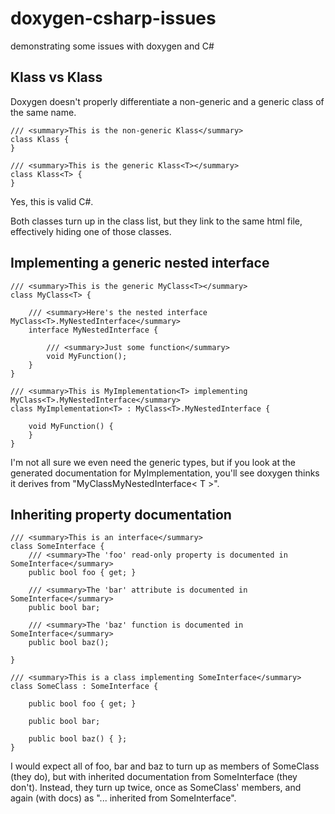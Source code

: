 # doxygen-csharp-issues

demonstrating some issues with doxygen and C#

## Klass vs Klass<T>

Doxygen doesn't properly differentiate a non-generic and a generic class of the same name.

```
/// <summary>This is the non-generic Klass</summary>
class Klass {
}

/// <summary>This is the generic Klass<T></summary>
class Klass<T> {
}
```

Yes, this is valid C#.

Both classes turn up in the class list, but they link to the same html file, effectively hiding one of those classes.

## Implementing a generic nested interface

```
/// <summary>This is the generic MyClass<T></summary>
class MyClass<T> {

	/// <summary>Here's the nested interface MyClass<T>.MyNestedInterface</summary>
	interface MyNestedInterface {

		/// <summary>Just some function</summary>
		void MyFunction();
	}
}

/// <summary>This is MyImplementation<T> implementing MyClass<T>.MyNestedInterface</summary>
class MyImplementation<T> : MyClass<T>.MyNestedInterface {

	void MyFunction() {
	}
}
```

I'm not all sure we even need the generic types, but if you look at the generated documentation for MyImplementation<T>, you'll see doxygen thinks it derives from "MyClassMyNestedInterface< T >".

## Inheriting property documentation

```
/// <summary>This is an interface</summary>
class SomeInterface {
	/// <summary>The 'foo' read-only property is documented in SomeInterface</summary>
	public bool foo { get; }

	/// <summary>The 'bar' attribute is documented in SomeInterface</summary>
	public bool bar;

	/// <summary>The 'baz' function is documented in SomeInterface</summary>
	public bool baz();

}

/// <summary>This is a class implementing SomeInterface</summary>
class SomeClass : SomeInterface {

	public bool foo { get; }

	public bool bar;

	public bool baz() { };
}
```

I would expect all of foo, bar and baz to turn up as members of SomeClass (they do), but with inherited documentation from SomeInterface (they don't). Instead, they turn up twice, once as SomeClass' members, and again (with docs) as "... inherited from SomeInterface".

